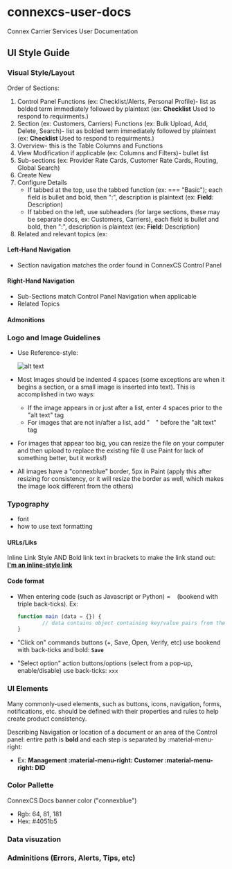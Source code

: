 # connexcs-user-docs
Connex Carrier Services User Documentation

## UI Style Guide

### Visual Style/Layout

Order of Sections:
1. Control Panel Functions (ex: Checklist/Alerts, Personal Profile)- list as bolded term immediately followed by plaintext (ex: **Checklist** Used to respond to requirments.)
3. Section (ex: Customers, Carriers) Functions (ex: Bulk Upload, Add, Delete, Search)- list as bolded term immediately followed by plaintext (ex: **Checklist** Used to respond to requirments.)
4. Overview- this is the Table Columns and Functions
2. View Modification if applicable (ex: Columns and Filters)- bullet list
5. Sub-sections (ex: Provider Rate Cards, Customer Rate Cards, Routing, Global Search)
7. Create New
6. Configure Details
    + If tabbed at the top, use the tabbed function (ex: === "Basic"); each field is bullet and bold, then ":", description is plaintext (ex: **Field**: Description)
    + If tabbed on the left, use subheaders (for large sections, these may be separate docs, ex: Customers, Carriers), each field is bullet and bold, then ":", description is plaintext (ex: **Field**: Description)
7. Related and relevant topics (ex:

#### Left-Hand Navigation
+ Section navigation matches the order found in ConnexCS Control Panel

#### Right-Hand Navigation
+ Sub-Sections match Control Panel Navigation when applicable
+ Related Topics

#### Admonitions

### Logo and Image Guidelines

+ Use Reference-style: 

    ![alt text][logo]

    [logo]: main/images/icon48.png "Logo Title Text 2"
    
+ Most Images should be indented 4 spaces (some exceptions are when it begins a section, or a small image is inserted into text). This is accomplished in two ways:
    + If the image appears in or just after a list, enter 4 spaces prior to the "alt text" tag
    + For images that are not in/after a list, add "&emsp;" before the "alt text" tag
+ For images that appear too big, you can resize the file on your computer and then upload to replace the existing file (I use Paint for lack of something better, but it works!)
+ All images have a "connexblue" border, 5px in Paint (apply this after resizing for consistency, or it will resize the border as well, which makes the image look different from the others)

### Typography
- font
- how to use text formatting

#### URLs/Liks
Inline Link Style AND Bold link text in brackets to make the link stand out: [**I'm an inline-style link**](https://www.google.com)

#### Code format
+ When entering code (such as Javascript or Python) = ``` ``` (bookend with triple back-ticks). Ex:
    
    ``` js
    function main (data = {}) {
	        // data contains object containing key/value pairs from the form. 
    }
    ```

+ "Click on" commands buttons (+, Save, Open, Verify, etc) use bookend with back-ticks and bold: **`Save`**
+ "Select option" action buttons/options (select from a pop-up, enable/disable) use back-ticks: `xxx`


### UI Elements
Many commonly-used elements, such as buttons, icons, navigation, forms, notifications, etc. should be defined with their properties and rules to help create product consistency.

Describing Navigation or location of a document or an area of the Control panel: entire path is **bold** and each step is separated by \:material-menu-right\:
+ Ex: **Management :material-menu-right: Customer :material-menu-right: DID**

### Color Pallette
ConnexCS Docs banner color ("connexblue")
+ Rgb: 64, 81, 181
+ Hex: #4051b5


### Data visuzation

### Adminitions (Errors, Alerts, Tips, etc)

